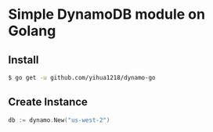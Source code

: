 # Simple DynamoDB module on Golang


## Install

``` bash
$ go get -u github.com/yihua1218/dynamo-go
```

## Create Instance

``` go
db := dynamo.New("us-west-2")
```